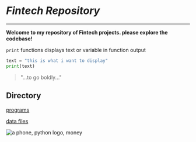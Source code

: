 # *Fintech Repository*
---

**Welcome to my repository of Fintech projects. please explore the codebase!**

`print` functions displays text or variable in function output

```python
text = "this is what i want to display"
print(text)
```
> "...to go boldly..."

## Directory

[programs](code)

[data files](data)

![a phone, python logo, money](images/fintech.png)